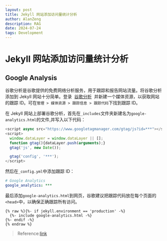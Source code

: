 ```yaml
---
layout: post
title: Jekyll 网站添加访问量统计分析
author: AlanZeng
description: RAG 
date: 2024-07-24
tags: Development
---
```

# Jekyll 网站添加访问量统计分析
## Google Analysis

谷歌分析是谷歌提供的免费网络分析服务，用于跟踪和报告网站流量。将谷歌分析添加到 Jekyll 网站十分简单。登录  [谷歌分析](https://www.google.com/intl/zh-CN/analytics/)  并新建一个媒体资源，以获取网站的跟踪 ID。可在`管理 > 媒体资源 > 跟踪信息 > 跟踪代码`下找到跟踪 ID。

在 Jekyll 网站上部署谷歌分析，首先在`_includes`文件夹新建名为`google-analytics.html`的文件,并写入以下代码：

```javascript
<script async src="https://www.googletagmanager.com/gtag/js?id=***"></script>
<script>
  window.dataLayer = window.dataLayer || [];
  function gtag(){dataLayer.push(arguments);}
  gtag('js', new Date());

  gtag('config', '***');
</script>
```

然后在`_config.yml`中添加跟踪 ID：

```yaml
# Google Analytics
google_analytics: ***
```

最后添加`google-analytics.html`到网页，谷歌建议把跟踪代码放在每个页面的`<head>`中，以确保正确跟踪所有访问。

    {% raw %}{%- if jekyll.environment == 'production' -%}
      {%- include google-analytics.html -%}
    {%- endif -%}
    {% endraw %}


> Reference:[link](https://weiyan.cc/yuque/%E5%BC%80%E5%8F%91%E8%BF%90%E7%BB%B4/%E9%9D%99%E6%80%81%E7%BD%91%E7%AB%99/2019-06-03-jekyll-add-page-view/)

